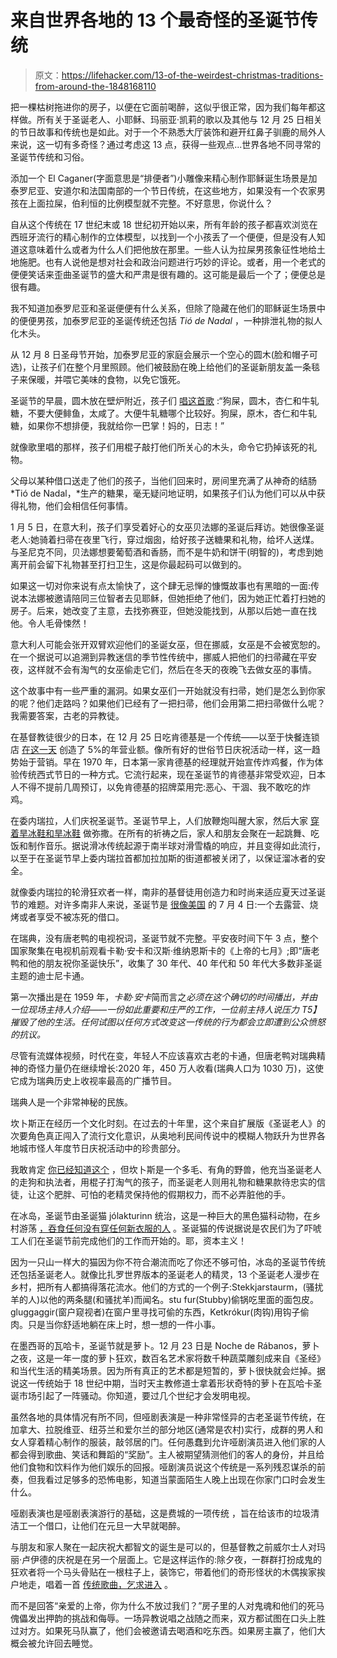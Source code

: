 # 来自世界各地的 13 个最奇怪的圣诞节传统

> 原文：<https://lifehacker.com/13-of-the-weirdest-christmas-traditions-from-around-the-1848168110>

把一棵枯树拖进你的房子，以便在它面前喝醉，这似乎很正常，因为我们每年都这样做。所有关于圣诞老人、小耶稣、玛丽亚·凯莉的歌以及其他与 12 月 25 日相关的节日故事和传统也是如此。对于一个不熟悉大厅装饰和避开红鼻子驯鹿的局外人来说，这一切有多奇怪？通过考虑这 13 点，获得一些观点...世界各地不同寻常的圣诞节传统和习俗。

添加一个 El Caganer(字面意思是“排便者”)小雕像来精心制作耶稣诞生场景是加泰罗尼亚、安道尔和法国南部的一个节日传统，在这些地方，如果没有一个农家男孩在上面拉屎，伯利恒的比例模型就不完整。不好意思，你说什么？

自从这个传统在 17 世纪末或 18 世纪初开始以来，所有年龄的孩子都喜欢浏览在西班牙流行的精心制作的立体模型，以找到一个小孩丢了一个便便，但是没有人知道这意味着什么或者为什么人们把他放在那里。一些人认为拉屎男孩象征性地给土地施肥。也有人说他是想对社会和政治问题进行巧妙的评论。或者，用一个老式的便便笑话来歪曲圣诞节的盛大和严肃是很有趣的。这可能是最后一个了；便便总是很有趣。

我不知道加泰罗尼亚和圣诞便便有什么关系，但除了隐藏在他们的耶稣诞生场景中的便便男孩，加泰罗尼亚的圣诞传统还包括 *Tió de Nadal* ，一种排泄礼物的拟人化木头。

从 12 月 8 日圣母节开始，加泰罗尼亚的家庭会展示一个空心的圆木(脸和帽子可选)，让孩子们在整个月里照顾。他们被鼓励在晚上给他们的圣诞新朋友盖一条毯子来保暖，并喂它美味的食物，以免它饿死。

圣诞节的早晨，圆木放在壁炉附近，孩子们 [唱这首歌](https://www.youtube.com/watch?v=nLC-ixTv3mI) :“狗屎，圆木，杏仁和牛轧糖，不要大便鲱鱼，太咸了。大便牛轧糖哪个比较好。狗屎，原木，杏仁和牛轧糖，如果你不想排便，我就给你一巴掌！妈的，日志！”

就像歌里唱的那样，孩子们用棍子敲打他们所关心的木头，命令它扔掉该死的礼物。

父母以某种借口送走了他们的孩子，当他们回来时，房间里充满了从神奇的结肠 *Tió de Nadal，*生产的糖果，毫无疑问地证明，如果孩子们认为他们可以从中获得礼物，他们会相信任何事情。

1 月 5 日，在意大利，孩子们享受着好心的女巫贝法娜的圣诞后拜访。她很像圣诞老人:她骑着扫帚在夜里飞行，穿过烟囱，给好孩子送糖果和礼物，给坏人送煤。与圣尼克不同，贝法娜想要葡萄酒和香肠，而不是牛奶和饼干(明智的)，考虑到她离开前会留下礼物甚至打扫卫生，这是你最起码可以做到的。

如果这一切对你来说有点太愉快了，这个肆无忌惮的慷慨故事也有黑暗的一面:传说本法娜被邀请陪同三位智者去见耶稣，但她拒绝了他们，因为她正忙着打扫她的房子。后来，她改变了主意，去找弥赛亚，但她没能找到，从那以后她一直在找他。令人毛骨悚然！

意大利人可能会张开双臂欢迎他们的圣诞女巫，但在挪威，女巫是不会被宽恕的。在一个据说可以追溯到异教迷信的季节性传统中，挪威人把他们的扫帚藏在平安夜，这样就不会有淘气的女巫偷走它们，然后在冬天的夜晚飞去做女巫的事情。

这个故事中有一些严重的漏洞。如果女巫们一开始就没有扫帚，她们是怎么到你家的呢？他们走路吗？如果他们已经有了一把扫帚，他们会用第二把扫帚做什么呢？我需要答案，古老的异教徒。

在基督教徒很少的日本，在 12 月 25 日吃肯德基是一个传统——以至于快餐连锁店 [在这一天](https://www.stuff.co.nz/travel/experiences/food-and-wine-holidays/118438232/why-japan-is-obsessed-with-kfc-at-christmas) 创造了 5%的年营业额。像所有好的世俗节日庆祝活动一样，这一趋势始于营销。早在 1970 年，日本第一家肯德基的经理就开始宣传炸鸡餐，作为体验传统西式节日的一种方式。它流行起来，现在圣诞节的肯德基非常受欢迎，日本人不得不提前几周预订，以免肯德基的招牌菜用完:恶心、干涸、我不敢吃的炸鸡。

在委内瑞拉，人们庆祝圣诞节。圣诞节早上，人们放鞭炮叫醒大家，然后大家 [穿着旱冰鞋和旱冰鞋](https://metro.co.uk/2017/12/20/christmas-around-the-world-why-venezuelans-roller-skate-to-mass-on-christmas-eve-7018407/) 做弥撒。在所有的祈祷之后，家人和朋友会聚在一起跳舞、吃饭和制作音乐。据说滑冰传统起源于南半球对滑雪橇的响应，并且变得如此流行，以至于在圣诞节早上委内瑞拉首都加拉加斯的街道都被关闭了，以保证溜冰者的安全。

就像委内瑞拉的轮滑狂欢者一样，南非的基督徒用创造力和时尚来适应夏天过圣诞节的难题。对许多南非人来说，圣诞节是 [很像美国](https://www.whychristmas.com/cultures/south_africa.shtml) 的 7 月 4 日:一个去露营、烧烤或者享受不被冻死的借口。

在瑞典，没有唐老鸭的电视祝词，圣诞节就不完整。平安夜时间下午 3 点，整个国家聚集在电视机前观看卡勒·安卡和汉斯·维纳恩斯卡的《上帝的七月》;即“唐老鸭和他的朋友祝你圣诞快乐”，收集了 30 年代、40 年代和 50 年代大多数非圣诞主题的迪士尼卡通。

第一次播出是在 1959 年，*卡勒·安卡*简而言之*必须在这个确切的时间播出，并由一位现场主持人介绍——一份如此重要和庄严的工作，一位前主持人说压力 T5】摧毁了他的生活。任何试图以任何方式改变这一传统的行为都会立即遭到公众愤怒的抗议。*

尽管有流媒体视频，时代在变，年轻人不应该喜欢古老的卡通，但唐老鸭对瑞典精神的奇怪力量仍在继续增长:2020 年，450 万人收看(瑞典人口为 1030 万)，这使它成为瑞典历史上收视率最高的广播节目。

瑞典人是一个非常神秘的民族。

坎卜斯正在经历一个文化时刻。在过去的十年里，这个来自扩展版《圣诞老人》的次要角色真正闯入了流行文化意识，从奥地利民间传说中的模糊人物跃升为世界各地城市怪人年度节日庆祝活动中的珍贵部分。

我敢肯定 [你已经知道这个](https://www.youtube.com/watch?v=h6cVyoMH4QE&ab_channel=Legendary) ，但坎卜斯是一个多毛、有角的野兽，他充当圣诞老人的走狗和执法者，用棍子打淘气的孩子，而圣诞老人则用礼物和糖果款待忠实的信徒，让这个肥胖、可怕的老精灵保持他的假期权力，而不必弄脏他的手。

在冰岛，圣诞节由圣诞猫 jólakturinn 统治，这是一种巨大的黑色猫科动物，在乡村游荡 [，吞食任何没有穿任何新衣服的人](https://www.smithsonianmag.com/smart-news/each-christmas-icelands-yule-cat-takes-fashion-policing-extreme-180961420/) 。圣诞猫的传说据说是农民们为了吓唬工人们在圣诞节前完成他们的工作而开始的。耶，资本主义！

因为一只山一样大的猫因为你不符合潮流而吃了你还不够可怕，冰岛的圣诞节传统还包括圣诞老人。就像比扎罗世界版本的圣诞老人的精灵，13 个圣诞老人漫步在乡村，把所有人都搞得落花流水。他们的方式的一个例子:Stekkjarstaurm，(骚扰羊的人)以他的两条腿(和骚扰羊)而闻名。stu fur(Stubby)偷锅吃里面的面包皮。gluggaggir(窗户窥视者)在窗户里寻找可偷的东西，Ketkrókur(肉钩)用钩子偷肉。只是当你舒适地躺在床上时，想一想的一件小事。

在墨西哥的瓦哈卡，圣诞节就是萝卜。12 月 23 日是 Noche de Rábanos，萝卜之夜，这是一年一度的萝卜狂欢，数百名艺术家将数千种蔬菜雕刻成来自《圣经》和当代生活的精美场景。因为所有真正的艺术都是短暂的，萝卜很快就会烂掉。据说这一传统始于 18 世纪中期，当时天主教修道士拿着形状奇特的萝卜在瓦哈卡圣诞市场引起了一阵骚动。你知道，要过几个世纪才会发明电视。

虽然各地的具体情况有所不同，但哑剧表演是一种非常怪异的古老圣诞节传统，在加拿大、拉脱维亚、纽芬兰和爱尔兰的部分地区(通常是农村)实行，成群的男人和女人穿着精心制作的服装，敲邻居的门。任何愚蠢到允许哑剧演员进入他们家的人都会得到歌曲、笑话和舞蹈的“奖励”。主人被期望猜测他们的客人的身份，并且给他们食物和饮料作为他们娱乐的回报。哑剧演员说这个传统是一系列残忍谋杀的前奏，但我看过足够多的恐怖电影，知道当蒙面陌生人晚上出现在你家门口时会发生什么。

哑剧表演也是哑剧表演游行的基础，这是费城的一项传统 ，旨在给该市的垃圾清洁工一个借口，让他们在元旦一大早就喝醉。

与朋友和家人聚在一起庆祝大都智文的诞生是可以的，但基督教之前威尔士人对玛丽·卢伊德的庆祝是在另一个层面上。它是这样运作的:除夕夜，一群群打扮成鬼的狂欢者将一个马头骨贴在一根柱子上，装饰它，带着他们的奇形怪状的木偶挨家挨户地走，唱着一首 [传统歌曲，乞求进入](https://www.omniglot.com/soundfiles/songs/yfarilwyd.mp3) 。

而不是回答“亲爱的上帝，你为什么不放过我们？”房子里的人对鬼魂和他们的死马傀儡发出押韵的挑战和侮辱。一场异教说唱之战随之而来，双方都试图在口头上胜过对方。如果死马队赢了，他们会被邀请去喝酒和吃东西。如果房主赢了，他们大概会被允许回去睡觉。